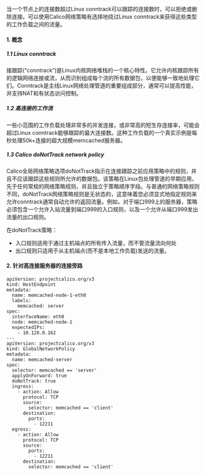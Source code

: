 当一个节点上的连接数超过Linux conntrack可以跟踪的连接数时，可以拒绝或删除连接。可以使用Calico网络策略有选择地绕过Linux conntrack来获得这些类型的工作负载之间的流量。

#### 1. 概念
##### 1.1 Linux conntrack
接跟踪(“conntrack”)是Linux内核网络堆栈的一个核心特性。它允许内核跟踪所有的逻辑网络连接或流，从而识别组成每个流的所有数据包，以便能够一致地处理它们。Conntrack是主线Linux网络处理管道的重要组成部分，通常可以提高性能，并支持NAT和有状态访问控制。

##### 1.2 高连接的工作流
一些小范围的工作负载处理非常多的并发连接，或非常高的短生存连接率，可能会超过Linux conntrack能够跟踪的最大连接数。这种工作负载的一个真实示例是每秒处理50k+连接的超大规模memcached服务器。

##### 1.3 Calico doNotTrack network policy
Calico全局网络策略选项doNotTrack指示在连接跟踪之前应用策略中的规则，并且不应该跟踪这些规则所允许的数据包。该策略在Linux包处理管道的早期应用，先于任何常规的网络策略规则，并且独立于策略顺序字段。与普通的网络策略规则不同，doNotTrack网络策略规则是无状态的，这意味着您必须显式地指定规则来允许conntrack通常自动允许的返回流量。例如，对于端口999上的服务器，策略必须包含一个允许入站流量到端口999的入口规则，以及一个允许从端口999发出流量的出口规则。

在doNotTrack策略：
- 入口规则适用于通过主机端点的所有传入流量，而不管流量流向何处
- 出口规则只适用于从主机端点(而不是本地工作负载)发送的流量。

#### 2. 针对高连接服务器的连接旁路

```shell
apiVersion: projectcalico.org/v3
kind: HostEndpoint
metadata:
  name: memcached-node-1-eth0
  labels:
    memcached: server
spec:
  interfaceName: eth0  
  node: memcached-node-1  
  expectedIPs:
    - 10.128.0.162  
---
apiVersion: projectcalico.org/v3
kind: GlobalNetworkPolicy
metadata:
  name: memcached-server
spec:
  selector: memcached == 'server'
  applyOnForward: true
  doNotTrack: true
  ingress:
    - action: Allow
      protocol: TCP
      source:
        selector: memcached == 'client'
      destination:
        ports:
          - 12211
  egress:
    - action: Allow
      protocol: TCP
      source:
        ports:
          - 12211
      destination:
        selector: memcached == 'client'
```